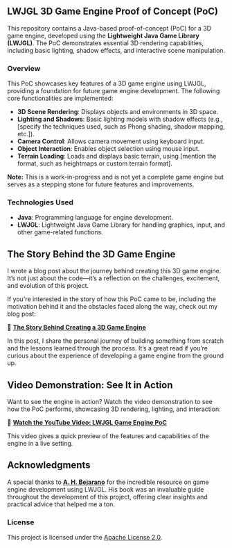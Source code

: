 ## LWJGL 3D Game Engine Proof of Concept (PoC)

This repository contains a Java-based proof-of-concept (PoC) for a 3D game engine, developed using the **Lightweight Java Game Library (LWJGL)**. The PoC demonstrates essential 3D rendering capabilities, including basic lighting, shadow effects, and interactive scene manipulation.

### Overview

This PoC showcases key features of a 3D game engine using LWJGL, providing a foundation for future game engine development. The following core functionalities are implemented:

- **3D Scene Rendering**: Displays objects and environments in 3D space.
- **Lighting and Shadows**: Basic lighting models with shadow effects (e.g., [specify the techniques used, such as Phong shading, shadow mapping, etc.]).
- **Camera Control**: Allows camera movement using keyboard input.
- **Object Interaction**: Enables object selection using mouse input.
- **Terrain Loading**: Loads and displays basic terrain, using [mention the format, such as heightmaps or custom terrain format].

**Note:** This is a work-in-progress and is not yet a complete game engine but serves as a stepping stone for future features and improvements.

### Technologies Used

- **Java**: Programming language for engine development.
- **LWJGL**: Lightweight Java Game Library for handling graphics, input, and other game-related functions.


## **The Story Behind the 3D Game Engine**

I wrote a blog post about the journey behind creating this 3D game engine. It’s not just about the code—it’s a reflection on the challenges, excitement, and evolution of this project. 

If you're interested in the story of how this PoC came to be, including the motivation behind it and the obstacles faced along the way, check out my blog post:

🔗 [**The Story Behind Creating a 3D Game Engine**](https://vbartalis.xyz/en/blog/creating-a-3d-game-engine)

In this post, I share the personal journey of building something from scratch and the lessons learned through the process. It’s a great read if you’re curious about the experience of developing a game engine from the ground up.


## **Video Demonstration: See It in Action**

Want to see the engine in action? Watch the video demonstration to see how the PoC performs, showcasing 3D rendering, lighting, and interaction:

🎥 [**Watch the YouTube Video: LWJGL Game Engine PoC**](https://youtu.be/_aFmEk9cQtg?si=0S01aLVT1cjsbmK2)

This video gives a quick preview of the features and capabilities of the engine in a live setting.


## **Acknowledgments**

A special thanks to **[A. H. Bejarano](https://ahbejarano.gitbook.io/lwjglgamedev)** for the incredible resource on game engine development using LWJGL. His book was an invaluable guide throughout the development of this project, offering clear insights and practical advice that helped me a ton.


### License

This project is licensed under the [Apache License 2.0](https://www.apache.org/licenses/LICENSE-2.0).
